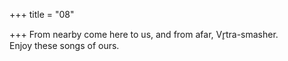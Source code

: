 +++
title = "08"

+++
From nearby come here to us, and from afar, Vr̥tra-smasher.  
Enjoy these songs of ours.  